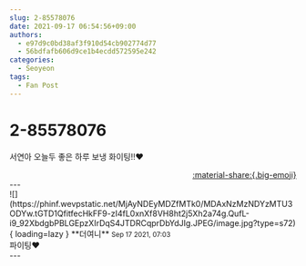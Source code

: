 ```yaml
---
slug: 2-85578076
date: 2021-09-17 06:54:56+09:00
authors:
  - e97d9c0bd38af3f910d54cb902774d77
  - 56bdfafb606d9ce1b4ecdd572595e242
categories:
  - Seoyeon
tags:
  - Fan Post
---
```


# 2-85578076

<div class="post-container" markdown="1">
<div class="content-container md-sidebar__scrollwrap" markdown="1">

서연아 오늘두 좋은 하루 보냉 화이팅!!❤

</div>
</div>

<div style="text-align: right;" markdown="1">
<a href="https://weverse.io/fromis9/fanpost/2-85578076" style="text-align: right;">:material-share:{.big-emoji}</a>
</div>
---

<div class="comments-container md-sidebar__scrollwrap" markdown="1">
<div class="comment" markdown="1">
<div class='id-container' markdown="1">
![](https://phinf.wevpstatic.net/MjAyNDEyMDZfMTk0/MDAxNzMzNDYzMTU3ODYw.tGTD1QfitfecHkFF9-zI4fL0xnXf8VH8ht2j5Xh2a74g.QufL-i9_92XbdgbPBLGEpzXIrDqS4JTDRCqprDbYdJIg.JPEG/image.jpg?type=s72){ loading=lazy }
**<span class="artist">더여니</span>** <small>Sep 17 2021, 07:03</small><br>
</div>
<div class='comment-body' markdown="1">
파이팅❤️
</div>
</div>
</div>
---

